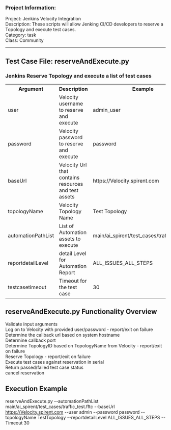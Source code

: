 ### Project Information:
Project: Jenkins Velocity Integration  
Description: These scripts will allow Jenking CI/CD developers to reserve a Topology and execute test cases.  
Category: task  
Class: Community  

 ----

## Test Case File: reserveAndExecute.py
### Jenkins Reserve Topology and execute a list of test cases

<table><tr><th>Argument</th><th>Description</th><th>Example</th></tr>
<tr><td>user</td><td>Velocity username to reserve and execute</td><td>admin_user</tr></td>
<tr><td>password</td><td>Velocity password to reserve and execute</td><td>password</tr></td>
<tr><td>baseUrl</td><td>Velocity Url that contains resources and test assets</td><td>https://Velocity.spirent.com</tr></td>
<tr><td>topologyName</td><td>Velocity Topology Name</td><td>Test Topology</tr></td>
<tr><td>automationPathList</td><td>List of Automation assets to execute</td><td>main/ai_spirent/test_cases/traffic_test.fftc</tr></td>
<tr><td>reportdetailLevel</td><td>detail Level for Automation Report</td><td>ALL_ISSUES_ALL_STEPS</tr></td>
<tr><td>testcasetimeout</td><td>Timeout for the test case</td><td>30</tr></td></table>


## reserveAndExecute.py Functionality Overview
Validate input arguments  
Log on to Velocity with provided user/password - report/exit on failure  
Determine the callback url based on system hostname  
Determine callback port  
Determine TopologyID based on TopologyName from Velocity - report/exit on failure  
Reserve Topology - report/exit on failure  
Execute test cases against reservation in serial   
Return passed/failed test case status  
cancel reservation  





## Execution Example 
reserveAndExecute.py --automationPathList main/ai_spirent/test_cases/traffic_test.fftc --baseUrl https://Velocity.spirent.com --user admin --password password --topologyName TestTopology --reportdetailLevel ALL_ISSUES_ALL_STEPS --Timeout 30
